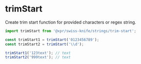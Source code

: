 # trimStart

Create trim start function for provided characters or regex string.

```typescript
import trimStart from '@xpr/swiss-knife/strings/trim-start';

const trimStart1 = trimStart('0123456789');
const trimStart2 = trimStart('\\d');

trimStart1('123text'); // text
trimStart2('999text'); // text
```
